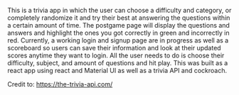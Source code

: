 This is a trivia app in which the user can choose a difficulty and category, or completely randomize it and try their best at answering the questions within a certain amount of time. The postgame page will display the questions and answers and highlight the ones you got correctly in green and incorrectly in red. Currently, a working login and signup page are in progress as well as a scoreboard so users can save their information and look at their updated scores anytime they want to login. All the user needs to do is choose their difficulty, subject, and amount of questions and hit play. This was built as a react app using react and Material UI as well as a trivia API and cockroach. 

Credit to: https://the-trivia-api.com/